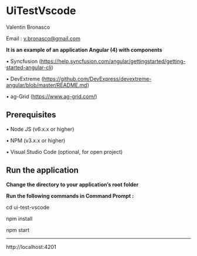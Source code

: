 # UiTestVscode

Valentin Bronasco

Email : v.bronasco@gmail.com

**It is an example of an application Angular (4) with components**

• Syncfusion (https://help.syncfusion.com/angular/gettingstarted/getting-started-angular-cli)

• DevExtreme (https://github.com/DevExpress/devextreme-angular/blob/master/README.md)

• ag-Grid (https://www.ag-grid.com/)

## Prerequisites

• Node JS (v6.x.x or higher)

• NPM (v3.x.x or higher)

• Visual Studio Code (optional, for open project)

## Run the application

**Change the directory to your application’s root folder**

**Run the following commands in Command Prompt :**

cd ui-test-vscode

npm install

npm start

---------------------------------------------------------------------------------------
http://localhost:4201 
